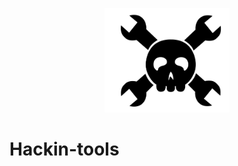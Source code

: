 <p align="center">
  <img src="https://github.com/lorenzoinvidia/Hackin-tools/blob/master/src/hack.png" alt="hack" width="200" />
</p>

# Hackin-tools
